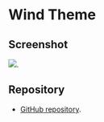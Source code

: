 
# Wind Theme

## Screenshot
![](https://raw.githubusercontent.com/wlhe/vscode/master/Themes/windtheme/Screenshot.png).

## Repository
* [GitHub repository](https://github.com/wlhe/vscode/tree/master/Themes/windtheme).

